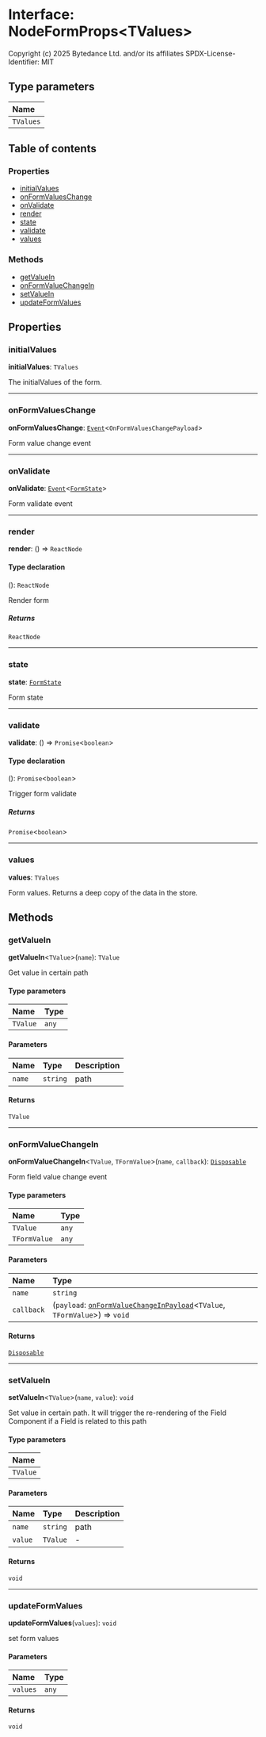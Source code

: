 # Interface: NodeFormProps\<TValues>

Copyright (c) 2025 Bytedance Ltd. and/or its affiliates
SPDX-License-Identifier: MIT

## Type parameters

| Name |
| :------ |
| `TValues` |

## Table of contents

### Properties

* [initialValues](/auto-docs/fixed-layout-editor/interfaces/NodeFormProps.md#initialvalues)
* [onFormValuesChange](/auto-docs/fixed-layout-editor/interfaces/NodeFormProps.md#onformvalueschange)
* [onValidate](/auto-docs/fixed-layout-editor/interfaces/NodeFormProps.md#onvalidate)
* [render](/auto-docs/fixed-layout-editor/interfaces/NodeFormProps.md#render)
* [state](/auto-docs/fixed-layout-editor/interfaces/NodeFormProps.md#state)
* [validate](/auto-docs/fixed-layout-editor/interfaces/NodeFormProps.md#validate)
* [values](/auto-docs/fixed-layout-editor/interfaces/NodeFormProps.md#values)

### Methods

* [getValueIn](/auto-docs/fixed-layout-editor/interfaces/NodeFormProps.md#getvaluein)
* [onFormValueChangeIn](/auto-docs/fixed-layout-editor/interfaces/NodeFormProps.md#onformvaluechangein)
* [setValueIn](/auto-docs/fixed-layout-editor/interfaces/NodeFormProps.md#setvaluein)
* [updateFormValues](/auto-docs/fixed-layout-editor/interfaces/NodeFormProps.md#updateformvalues)

## Properties

### initialValues

**initialValues**: `TValues`

The initialValues of the form.

***

### onFormValuesChange

**onFormValuesChange**: [`Event`](/auto-docs/fixed-layout-editor/interfaces/Event-1.md)<`OnFormValuesChangePayload`>

Form value change event

***

### onValidate

**onValidate**: [`Event`](/auto-docs/fixed-layout-editor/interfaces/Event-1.md)<[`FormState`](/auto-docs/fixed-layout-editor/interfaces/FormState.md)>

Form validate event

***

### render

**render**: () => `ReactNode`

#### Type declaration

(): `ReactNode`

Render form

##### Returns

`ReactNode`

***

### state

**state**: [`FormState`](/auto-docs/fixed-layout-editor/interfaces/FormState.md)

Form state

***

### validate

**validate**: () => `Promise`<`boolean`>

#### Type declaration

(): `Promise`<`boolean`>

Trigger form validate

##### Returns

`Promise`<`boolean`>

***

### values

**values**: `TValues`

Form values. Returns a deep copy of the data in the store.

## Methods

### getValueIn

**getValueIn**<`TValue`>(`name`): `TValue`

Get value in certain path

#### Type parameters

| Name | Type |
| :------ | :------ |
| `TValue` | `any` |

#### Parameters

| Name | Type | Description |
| :------ | :------ | :------ |
| `name` | `string` | path |

#### Returns

`TValue`

***

### onFormValueChangeIn

**onFormValueChangeIn**<`TValue`, `TFormValue`>(`name`, `callback`): [`Disposable`](/auto-docs/fixed-layout-editor/interfaces/Disposable-1.md)

Form field value change event

#### Type parameters

| Name | Type |
| :------ | :------ |
| `TValue` | `any` |
| `TFormValue` | `any` |

#### Parameters

| Name | Type |
| :------ | :------ |
| `name` | `string` |
| `callback` | (`payload`: [`onFormValueChangeInPayload`](/auto-docs/fixed-layout-editor/interfaces/onFormValueChangeInPayload.md)<`TValue`, `TFormValue`>) => `void` |

#### Returns

[`Disposable`](/auto-docs/fixed-layout-editor/interfaces/Disposable-1.md)

***

### setValueIn

**setValueIn**<`TValue`>(`name`, `value`): `void`

Set value in certain path.
It will trigger the re-rendering of the Field Component if a Field is related to this path

#### Type parameters

| Name |
| :------ |
| `TValue` |

#### Parameters

| Name | Type | Description |
| :------ | :------ | :------ |
| `name` | `string` | path |
| `value` | `TValue` | - |

#### Returns

`void`

***

### updateFormValues

**updateFormValues**(`values`): `void`

set form values

#### Parameters

| Name | Type |
| :------ | :------ |
| `values` | `any` |

#### Returns

`void`
